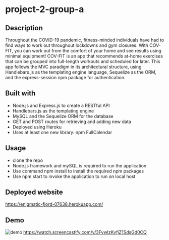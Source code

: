 # project-2-group-a

## Description
Throughout the COVID-19 pandemic, fitness-minded individuals have had to find ways to work out throughout lockdowns and gym closures. With COV-FIT, you can work out from the comfort of your home and see results using minimal equipment! COV-FIT is an app that recommends at-home exercises that can be grouped into full-length workouts and scheduled for later. This app follows the MVC paradigm in its architectural structure, using Handlebars.js as the templating engine language, Sequelize as the ORM, and the express-session npm package for authentication.

## Built with
* Node.js and Express.js to create a RESTful API
* Handlebars.js as the templating engine
* MySQL and the Sequelize ORM for the database
* GET and POST routes for retrieving and adding new data
* Deployed using Heroku
* Uses at least one new library: npm FullCalendar

## Usage
* clone the repo
* Node.js framework and mySQL is required to run the application
* Use command npm install to install the required npm packages
* Use npm start to invoke the application to run on local host

## Deployed website
https://enigmatic-fjord-07638.herokuapp.com/

## Demo
![demo](./public/images/COVID_Workout_Generator_Tracker.gif)
https://watch.screencastify.com/v/3FvwlzKvfjZ1SdsGd0CQ
